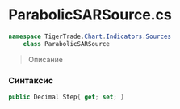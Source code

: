 
# ParabolicSARSource.cs
```csharp
namespace TigerTrade.Chart.Indicators.Sources  
    class ParabolicSARSource
```

> Описание

### Синтаксис
```csharp
public Decimal Step{ get; set; }
```
